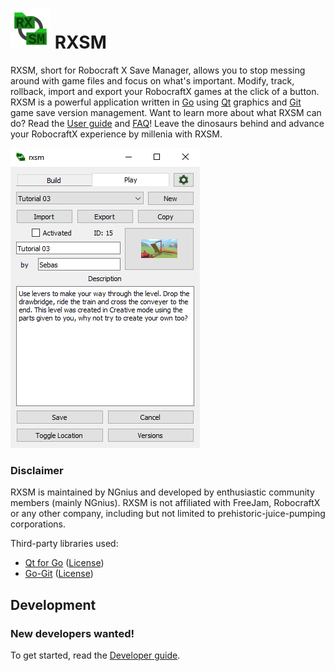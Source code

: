 # ![RXSM logo](https://raw.githubusercontent.com/NGnius/rxsm/develop/resources/images/icon-64.png) RXSM

RXSM, short for Robocraft X Save Manager, allows you to stop messing around with game files and focus on what's important.
Modify, track, rollback, import and export your RobocraftX games at the click of a button.
RXSM is a powerful application written in [Go](https://golang.org/) using [Qt](https://www.qt.io/) graphics and [Git](https://git-scm.com/) game save version management.
Want to learn more about what RXSM can do? Read the [User guide](https://github.com/NGnius/rxsm/wiki/User-Guide) and [FAQ](https://github.com/NGnius/rxsm/wiki/FAQ)!
Leave the dinosaurs behind and advance your RobocraftX experience by millenia with RXSM.

![Main Window](https://raw.githubusercontent.com/NGnius/rxsm/develop/resources/images/main.png)

### Disclaimer

RXSM is maintained by NGnius and developed by enthusiastic community members (mainly NGnius).
RXSM is not affiliated with FreeJam, RobocraftX or any other company, including but not limited to prehistoric-juice-pumping corporations.

Third-party libraries used:
* [Qt for Go](https://github.com/therecipe/qt) ([License](https://github.com/therecipe/qt/blob/master/LICENSE))
* [Go-Git](https://github.com/src-d/go-git) ([License](https://github.com/src-d/go-git/blob/master/LICENSE))

## Development

### New developers wanted!

To get started, read the [Developer guide](https://github.com/NGnius/rxsm/wiki/Developer-Guide).
